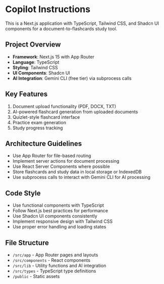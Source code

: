 # Copilot Instructions

<!-- Use this file to provide workspace-specific custom instructions to Copilot. For more details, visit https://code.visualstudio.com/docs/copilot/copilot-customization#_use-a-githubcopilotinstructionsmd-file -->

This is a Next.js application with TypeScript, Tailwind CSS, and Shadcn UI components for a document-to-flashcards study tool.

## Project Overview
- **Framework**: Next.js 15 with App Router
- **Language**: TypeScript
- **Styling**: Tailwind CSS
- **UI Components**: Shadcn UI
- **AI Integration**: Gemini CLI (free tier) via subprocess calls

## Key Features
1. Document upload functionality (PDF, DOCX, TXT)
2. AI-powered flashcard generation from uploaded documents
3. Quizlet-style flashcard interface
4. Practice exam generation
5. Study progress tracking

## Architecture Guidelines
- Use App Router for file-based routing
- Implement server actions for document processing
- Use React Server Components where possible
- Store flashcards and study data in local storage or IndexedDB
- Use subprocess calls to interact with Gemini CLI for AI processing

## Code Style
- Use functional components with TypeScript
- Follow Next.js best practices for performance
- Use Shadcn UI components consistently
- Implement responsive design with Tailwind CSS
- Use proper error handling and loading states

## File Structure
- `/src/app` - App Router pages and layouts
- `/src/components` - React components
- `/src/lib` - Utility functions and AI integration
- `/src/types` - TypeScript type definitions
- `/public` - Static assets
